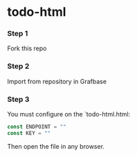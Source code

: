 # todo-html

### Step 1

Fork this repo

### Step 2

Import from repository in Grafbase

### Step 3

You must configure on the `todo-html.html:

```js
const ENDPOINT = ""
const KEY = ""
```

Then open the file in any browser.
